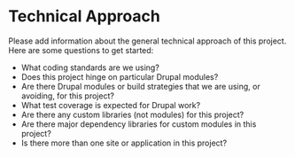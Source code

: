 # Technical Approach

Please add information about the general technical approach of this project. Here are some questions to get started:

* What coding standards are we using?
* Does this project hinge on particular Drupal modules?
* Are there Drupal modules or build strategies that we are using, or avoiding, for this project?
* What test coverage is expected for Drupal work?
* Are there any custom libraries (not modules) for this project?
* Are there major dependency libraries for custom modules in this project?
* Is there more than one site or application in this project?
